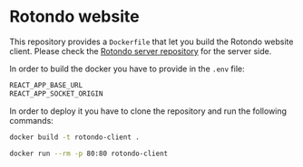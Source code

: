 # Rotondo website

This repository provides a `Dockerfile` that let you build the Rotondo website client.
Please check the [Rotondo server repository](https://github.com/rotondoillustrazioni/rotondo-server) for the server side.

In order to build the docker you have to provide in the `.env` file:
```bash
REACT_APP_BASE_URL
REACT_APP_SOCKET_ORIGIN
```

In order to deploy it you have to clone the repository and run the following commands:

```bash
docker build -t rotondo-client .
```

```bash
docker run --rm -p 80:80 rotondo-client
```